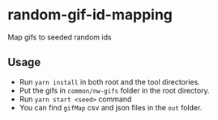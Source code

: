 # random-gif-id-mapping
Map gifs to seeded random ids

## Usage
- Run `yarn install` in both root and the tool directories.
- Put the gifs in `common/nw-gifs` folder in the root directory.
- Run `yarn start <seed>` command
- You can find `gifMap` csv and json files in the `out` folder.
